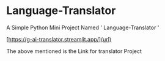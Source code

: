 # Language-Translator

A Simple Python Mini Project Named ' Language-Translator '

[https://g-ai-translator.streamlit.app/](url)

The above mentioned is the Link for translator Project



